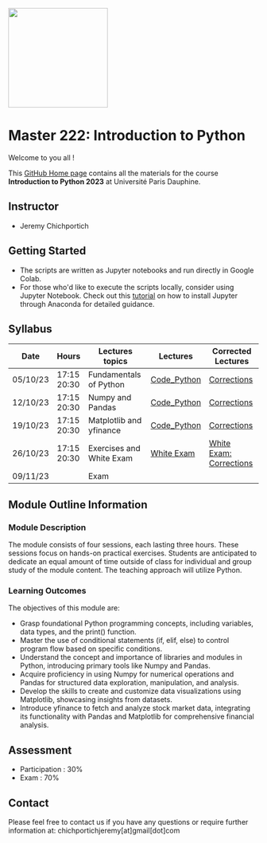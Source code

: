 

<img src="https://dauphine.psl.eu/fileadmin/_processed_/9/2/csm_damier_logo_Dauphine_f7b37a1ff2.jpg" width="200" style="vertical-align:middle" /> <h1>Master 222: Introduction to Python </h1>

Welcome to you all !

This [GitHub Home page](https://github.com/Jandsy/introduction_python_dauphine) contains all the materials for the course **Introduction to Python 2023** at Université Paris Dauphine.

## Instructor

* Jeremy Chichportich

## Getting Started
* The scripts are written as Jupyter notebooks and run directly in Google Colab.
* For those who'd like to execute the scripts locally, consider using Jupyter Notebook. Check out this [tutorial](https://test-jupyter.readthedocs.io/en/latest/install.html) on how to install Jupyter through Anaconda for detailed guidance.

## Syllabus 

| Date    | Hours | Lectures topics  | Lectures | Corrected Lectures
|----------| ----------- | ----------- | ----------- |  ----------- | 
| 05/10/23 | 17:15<br>20:30 |  Fundamentals of Python | [Code_Python](Session_1/fundamentals_python_dauphine.ipynb "Session_1")  <br/> | [Corrections](Session_1/fundamentals_python_dauphine_correction.ipynb "Session_1")
| 12/10/23 | 17:15<br>20:30 | Numpy and Pandas|  [Code_Python](Session_2/numpy_and_pandas_python_dauphine.ipynb "Session_2")  <br/>  | [Corrections](Session_2/corrected_numpy_and_pandas_python_dauphine.ipynb "Session_2")
| 19/10/23 | 17:15<br>20:30 | Matplotlib and yfinance |  [Code_Python](Session_3/matplotlib_yfinance_python_dauphine.ipynb "Session_3") <br/> |[Corrections](Session_3/corrected_matplotlib_yfinance_dauphine)
| 26/10/23 | 17:15<br>20:30  | Exercises and White Exam |  [White Exam](White_exam_Dauphine.pdf)  <br/> | [White Exam: Corrections](White_exam_dauphine_corrected.pdf)
| 09/11/23 |   | Exam |   <br/>


## Module Outline Information

### Module Description
The module consists of four sessions, each lasting three hours. These sessions focus on hands-on practical exercises. Students are anticipated to dedicate an equal amount of time outside of class for individual and group study of the module content. The teaching approach will utilize Python.


### Learning Outcomes 

The objectives of this module are:
* Grasp foundational Python programming concepts, including variables, data types, and the print() function.
* Master the use of conditional statements (if, elif, else) to control program flow based on specific conditions. 
* Understand the concept and importance of libraries and modules in Python, introducing primary tools like Numpy and Pandas.
* Acquire proficiency in using Numpy for numerical operations and Pandas for structured data exploration, manipulation, and analysis.
* Develop the skills to create and customize data visualizations using Matplotlib, showcasing insights from datasets.
* Introduce yfinance to fetch and analyze stock market data, integrating its functionality with Pandas and Matplotlib for comprehensive financial analysis.


## Assessment 

* Participation : 30%
* Exam : 70% 


## Contact

Please feel free to contact us if you have any questions or require further information at: chichportichjeremy[at]gmail[dot]com
